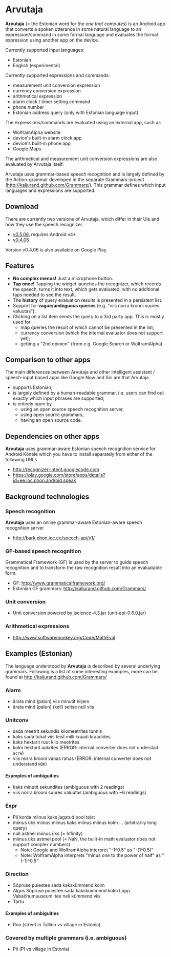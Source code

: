 Arvutaja
========

__Arvutaja__ (= the Estonian word for _the one that computes_) is an Android app that converts a spoken utterance
in some natural language to an expression/command in some formal language and evaluates the formal expression
using another app on the device.

Currently supported input languages:

  - Estonian
  - English (experimental)

Currently supported expressions and commands:

  - measurement unit conversion expression
  - currency conversion expression
  - arithmetical expression
  - alarm clock / timer setting command
  - phone number
  - Estonian address query (only with Estonian language input)

The expressions/commands are evaluated using an external app, such as

  - WolframAlpha website
  - device's built-in alarm clock app
  - device's built-in phone app
  - Google Maps

The arithmetical and measurement unit conversion expressions are also evaluated by Arvutaja itself.

Arvutaja uses grammar-based speech recognition and is largely defined by the Action-grammar developed in the
separate Grammars-project (<http://kaljurand.github.com/Grammars/>). This grammar defines
which input languages and expressions are supported.

Download
--------

There are currently two versions of Arvutaja, which differ in their UIs and how they use the speech recognizer.

  - [v0.5.06](https://s3-eu-west-1.amazonaws.com/arvutaja/apk/Arvutaja-0.5.06.apk), requires Android v4+
  - [v0.4.06](https://s3-eu-west-1.amazonaws.com/arvutaja/apk/Arvutaja-0.4.06.apk)

Version v0.4.06 is also available on Google Play.


Features
--------

  * __No complex menus!__ Just a microphone button.
  * __Tap once!__ Tapping the widget launches the recognizer, which records the speech, turns it into text, which gets evaluated, with no additional taps needed to see the result.
  * The __history__ of query evaluation results is presented in a persistent list.
  * Support for __vague/ambiguous queries__ (e.g. "viis norra krooni suures valuutas").
  * Clicking on a list item sends the query to a 3rd party app. This is mostly used for
    * map queries the result of which cannot be presented in the list;
    * currency conversion (which the internal evaluator does not support yet);
    * getting a "2nd opinion" (from e.g. Google Search or WolframAlpha).


Comparison to other apps
------------------------

The main differences between Arvutaja and other intelligent assistant / speech-input based apps like Google Now
and Siri are that Arvutaja

  - supports Estonian;
  - is largely defined by a human-readable grammar, i.e. users can find out exactly which input phrases are supported;
  - is entirely open by
    - using an open source speech recognition server,
    - using open source grammars,
    - having an open source code.


Dependencies on other apps
--------------------------

__Arvutaja__ uses grammar-aware Estonian speech recognition service for Android Kõnele
which you have to install separately from either of the following URLs

  - http://recognizer-intent.googlecode.com
  - https://play.google.com/store/apps/details?id=ee.ioc.phon.android.speak


Background technologies
-----------------------

### Speech recognition

__Arvutaja__ uses an online grammar-aware Estonian-aware speech recognition server

  - http://bark.phon.ioc.ee/speech-api/v1/

### GF-based speech recognition

Grammatical Framework (GF) is used by the server to guide speech recognition
and to transform the
raw recognition result into an evaluatable form.

  * GF: http://www.grammaticalframework.org/
  * Estonian GF grammars: http://kaljurand.github.com/Grammars/

### Unit conversion

  * Unit conversion powered by jscience-4.3.jar (unit-api-0.6.0.jar)

### Arithmetical expressions

  * http://www.softwaremonkey.org/Code/MathEval


Examples (Estonian)
-------------------

The language understood by __Arvutaja__ is described by several underlying grammars.
Following is a list of some interesting examples, more can be found at
http://kaljurand.github.com/Grammars/

### Alarm

  - ärata mind (palun) viis minutit hiljem
  - ärata mind (palun) (kell) seitse null viis

### Unitconv

  * sada meetrit sekundis kilomeetrites tunnis
  * kaks sada tuhat viis teist milli kraadi kraadides
  * kaks hektarit ruut kilo meetrites
  * kolm hektarit aakrites (ERROR: internal converter does not understad `acre`)
  * viis norra krooni vanas rahas (ERROR: internal converter does not understand `NOK`)

#### Examples of ambiguities

  * kaks minutit sekundites (ambiguous with 2 readings)
  * viis norra krooni suures valuutas (ambiguous with ~6 readings)

### Expr

  * Pii korda miinus kaks jagatud pool teist
  * miinus üks miinus miinus kaks miinus miinus kolm ... (arbitrarily long query)
  * null astmel miinus üks (= Infinity)
  * miinus üks astmel pool (= NaN, the built-in math evaluator does not support complex numbers)
    * Note: Google and WolframAlpha interpret "-1^0.5" as "-(1^0.5)"
    * Note: WolframAlpha interprets "minus one to the power of half" as "(-1)^0.5"

### Direction

  * Sõpruse puiestee sada kakskümmend kolm
  * Algus Sõpruse puiestee sada kakskümmend kolm Lõpp Vabaõhumuuseumi tee neli kümmend viis
  * Tartu

#### Examples of ambiguities

  * Roo (street in Tallinn vs village in Estonia)

### Covered by multiple grammars (i.e. ambiguous)

  * Pii (PI vs village in Estonia)
